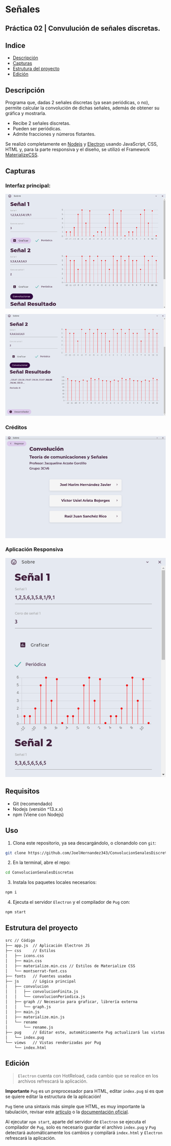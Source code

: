 # Señales
## Práctica 02 | Convulución de señales discretas.
## Indice
- [Descripción](#Descripción)
- [Capturas](#Capturas)
- [Estrutura del proyecto](#Estrutura-del-proyecto)
- [Edición](#Edición)
## Descripción
Programa que, dadas 2 señales discretas (ya sean periódicas, o no), permite calcular la convolución de dichas señales, además de obtener su gráfica y mostrarla.
- Recibe 2 señales discretas.
- Pueden ser periódicas.
- Admite fracciones y números flotantes.

Se realizó completamente en [Nodejs](https://nodejs.org/es/) y [Electron](https://www.electronjs.org/) usando JavaScript, CSS, HTML y, para la parte responsiva y el diseño, se utilizó el Framework [MaterializeCSS](https://materializecss.com/).
## Capturas
### Interfaz principal:
![Interfaz principal](docs/images/mainUI.png)

![Resultado](docs/images/result.png)
### Créditos
![Creditos](docs/images/credits.png)
### Aplicación Responsiva
![Responsividad](docs/images/responsiveUI.png)
## Requisitos
- Git (recomendado)
- Nodejs (versión ^13.x.x)
- npm (Viene con Nodejs)
## Uso
1. Clona este repositorio, ya sea descargándolo, o clonandolo con `git`:
```bash
git clone https://github.com/JoelHernandez343/ConvolucionSenalesDiscretas.git
```
2. En la terminal, abre el repo:
```bash
cd ConvolucionSenalesDiscretas
```
3. Instala los paquetes locales necesarios:
```bash
npm i
```
4. Ejecuta el servidor `Electron` y el compilador de `Pug` con:
```bash
npm start
```
## Estrutura del proyecto
```
src // Código
├── app.js  // Aplicación Electron JS
├── css     // Estilos
│   ├── icons.css
│   ├── main.css
│   ├── materialize.min.css // Estilos de Materialize CSS
│   └── montserrat-font.css
├── fonts   // Fuentes usadas
├── js      // Lógica principal
│   ├── convolucion
│   │   ├── convolucionFinita.js
│   │   └── convolucionPeriodica.js
│   ├── graph // Necesario para graficar, librería externa
│   │   └── graph.js
│   ├── main.js
│   ├── materialize.min.js
│   └── rename
│       └── rename.js
├── pug     // Editar este, automáticamente Pug actualizará las vistas
│   └── index.pug
└── views   // Vistas renderizadas por Pug
    └── index.html
```
## Edición
> `Electron` cuenta con HotReload, cada cambio que se realice en los archivos refrescará la aplicación.

**Importante** `Pug` es un preprocesador para HTML, editar `index.pug` si es que se quiere editar la estructura de la aplicación!

`Pug` tiene una sintaxis más simple que HTML, es muy importante la tabulación, revisar este [artículo](https://medium.com/laboratoria-how-to/conoce-todo-sobre-pug-1ba98496191a) o la [documentación oficial](https://pugjs.org/api/getting-started.html).

Al ejecutar `npm start`, aparte del servidor de `Electron` se ejecuta el compilador de `Pug`, solo es necesario guardar el archivo `index.pug` y `Pug` detectará automáticamente los cambios y compilará `index.html` y `Electron` refrescará la aplicación.